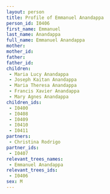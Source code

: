 ```yaml
---
layout: person
title: Profile of Emmanuel Anandappa
person_id: I0406
first_name: Emmanuel
last_name: Anandappa
full_name: Emmanuel Anandappa
mother: 
mother_id: 
father: 
father_id: 
children:
 - Maria Lucy Anandappa
 - Joseph Kaitan Anandappa
 - Maria Theresa Anandappa
 - Francis Xavier Anandappa
 - Mary Agnes Anandappa
children_ids:
 - I0400
 - I0408
 - I0409
 - I0410
 - I0411
partners:
 - Christina Rodrigo
partner_ids:
 - I0407
relevant_trees_names:
 - Emmanuel Anandappa
relevant_trees_ids:
 - I0406
sex: M
---
```


